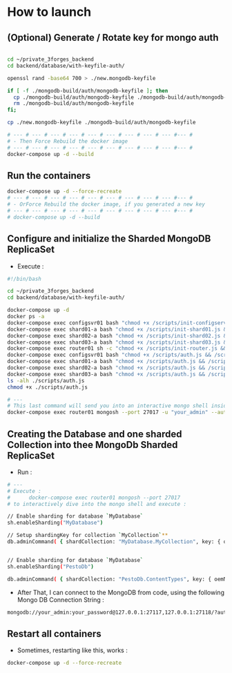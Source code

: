 # How to launch

## (Optional) Generate / Rotate key for mongo auth

```bash

cd ~/private_3forges_backend
cd backend/database/with-keyfile-auth/

openssl rand -base64 700 > ./new.mongodb-keyfile

if [ -f ./mongodb-build/auth/mongodb-keyfile ]; then 
  cp ./mongodb-build/auth/mongodb-keyfile ./mongodb-build/auth/mongodb-keyfile.previous
  rm ./mongodb-build/auth/mongodb-keyfile
fi;

cp ./new.mongodb-keyfile ./mongodb-build/auth/mongodb-keyfile

# --- # --- # --- # --- # --- # --- # --- # --- # --- #--- # 
# - Then Force Rebuild the docker image
# --- # --- # --- # --- # --- # --- # --- # --- # --- #--- # 
docker-compose up -d --build
```


## Run the containers

```bash
docker-compose up -d --force-recreate
# --- # --- # --- # --- # --- # --- # --- # --- # --- #--- # 
# - OrForce Rebuild the docker image, if you generated a new key
# --- # --- # --- # --- # --- # --- # --- # --- # --- #--- # 
# docker-compose up -d --build
```
## Configure and initialize the Sharded MongoDB ReplicaSet

* Execute : 

```bash
#!/bin/bash

cd ~/private_3forges_backend
cd backend/database/with-keyfile-auth/

docker-compose up -d
docker ps -a
docker-compose exec configsvr01 bash "chmod +x /scripts/init-configserver.js && /scripts/init-configserver.js"
docker-compose exec shard01-a bash "chmod +x /scripts/init-shard01.js && /scripts/init-shard01.js"
docker-compose exec shard02-a bash "chmod +x /scripts/init-shard02.js && /scripts/init-shard02.js"
docker-compose exec shard03-a bash "chmod +x /scripts/init-shard03.js && /scripts/init-shard03.js"
docker-compose exec router01 sh -c "chmod +x /scripts/init-router.js && mongosh < /scripts/init-router.js"
docker-compose exec configsvr01 bash "chmod +x /scripts/auth.js && /scripts/auth.js"
docker-compose exec shard01-a bash "chmod +x /scripts/auth.js && /scripts/auth.js"
docker-compose exec shard02-a bash "chmod +x /scripts/auth.js && /scripts/auth.js"
docker-compose exec shard03-a bash "chmod +x /scripts/auth.js && /scripts/auth.js"
ls -alh ./scripts/auth.js
chmod +x ./scripts/auth.js

# ---
# This last command will send you into an interactive mongo shell inside the container
docker-compose exec router01 mongosh --port 27017 -u "your_admin" --authenticationDatabase admin

```
 
##  Creating the Database and one sharded Collection into thee MongoDb Sharded ReplicaSet 

* Run :
```bash
# ---
# Execute : 
#      docker-compose exec router01 mongosh --port 27017
# to interactively dive into the mongo shell and execute : 

// Enable sharding for database `MyDatabase`
sh.enableSharding("MyDatabase")

// Setup shardingKey for collection `MyCollection`**
db.adminCommand( { shardCollection: "MyDatabase.MyCollection", key: { oemNumber: "hashed", zipCode: 1, supplierId: 1 } } )


// Enable sharding for database `MyDatabase`
sh.enableSharding("PestoDb")

db.adminCommand( { shardCollection: "PestoDb.ContentTypes", key: { oemNumber: "hashed", name: 1 } } )

```
* After That, I can connect to the MongoDB from code, using the following Mongo DB Connection String : 

```bash
mongodb://your_admin:your_password@127.0.0.1:27117,127.0.0.1:27118/?authMechanism=DEFAULT
```

## Restart all containers

* Sometimes, restarting like this, works : 

```bash
docker-compose up -d --force-recreate
```

